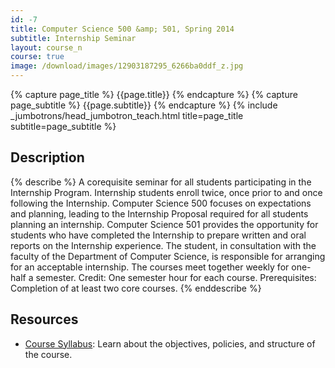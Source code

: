 ```yaml
---
id: -7
title: Computer Science 500 &amp; 501, Spring 2014
subtitle: Internship Seminar
layout: course_n
course: true
image: /download/images/12903187295_6266ba0ddf_z.jpg
---
```


{% capture page_title %} {{page.title}} {% endcapture %}
{% capture page_subtitle %} {{page.subtitle}} {% endcapture %}
{% include _jumbotrons/head_jumbotron_teach.html title=page_title subtitle=page_subtitle %}

## Description

{% describe %}
A corequisite seminar for all students participating in the Internship Program.  Internship students enroll twice, once
prior to and once following the Internship. Computer Science 500 focuses on expectations and planning, leading to the
Internship Proposal required for all students planning an internship.  Computer Science 501 provides the opportunity for
students who have completed the Internship to prepare written and oral reports on the Internship experience. The
student, in consultation with the faculty of the Department of Computer Science, is responsible for arranging for an
acceptable internship.  The courses meet together weekly for one-half a semester. Credit: One semester hour for each
course. Prerequisites: Completion of at least two core courses.
{% enddescribe %}

## Resources

<ul>

<li><a href="{{site.baseurl}}teaching/cs500501S2014/provide/syllabus/cs500501-syllabus.pdf"
class="major">Course Syllabus</a>: Learn about the objectives, policies, and structure of the course.</li>

</ul>
